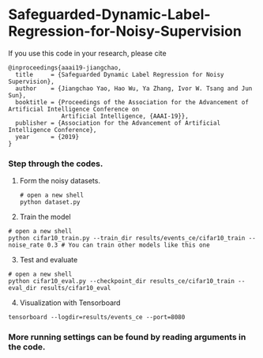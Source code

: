 # Safeguarded-Dynamic-Label-Regression-for-Noisy-Supervision

If you use this code in your research, please cite
```
@inproceedings{aaai19-jiangchao,
  title     = {Safeguarded Dynamic Label Regression for Noisy Supervision},
  author    = {Jiangchao Yao, Hao Wu, Ya Zhang, Ivor W. Tsang and Jun Sun},
  booktitle = {Proceedings of the Association for the Advancement of Artificial Intelligence Conference on
               Artificial Intelligence, {AAAI-19}},
  publisher = {Association for the Advancement of Artificial Intelligence Conference},
  year      = {2019}
}
```


### Step through the codes.

1. Form the noisy datasets.
   ```Shell
   # open a new shell
   python dataset.py
   ```

2. Train the model
  ```Shell
  # open a new shell
  python cifar10_train.py --train_dir results/events_ce/cifar10_train --noise_rate 0.3 # You can train other models like this one
  ```

3. Test and evaluate
  ```Shell
  # open a new shell
  python cifar10_eval.py --checkpoint_dir results_ce/cifar10_train --eval_dir results/cifar10_eval 
  ```
  
4. Visualization with Tensorboard
  ```Shell
  tensorboard --logdir=results/events_ce --port=8080
  ```

### More running settings can be found by reading arguments in the code.
